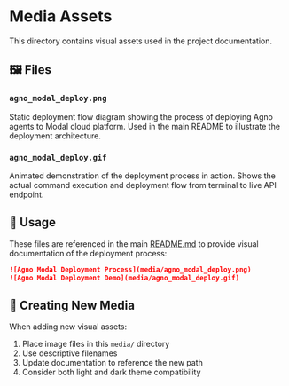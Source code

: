 # Media Assets

This directory contains visual assets used in the project documentation.

## 🖼️ Files

### `agno_modal_deploy.png`
Static deployment flow diagram showing the process of deploying Agno agents to Modal cloud platform. Used in the main README to illustrate the deployment architecture.

### `agno_modal_deploy.gif`
Animated demonstration of the deployment process in action. Shows the actual command execution and deployment flow from terminal to live API endpoint.

## 📝 Usage

These files are referenced in the main [README.md](../README.md) to provide visual documentation of the deployment process:

```markdown
![Agno Modal Deployment Process](media/agno_modal_deploy.png)
![Agno Modal Deployment Demo](media/agno_modal_deploy.gif)
```

## 🎨 Creating New Media

When adding new visual assets:
1. Place image files in this `media/` directory
2. Use descriptive filenames
3. Update documentation to reference the new path
4. Consider both light and dark theme compatibility 